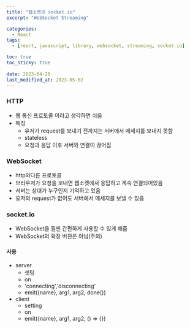 ```yaml
---
title: "웹소켓과 socket.io"
excerpt: "WebSocket Streaming"

categories:
  - React
tags:
  - [react, javascript, library, websocket, streaming, socket.io]

toc: true
toc_sticky: true
 
date: 2023-04-20
last_modified_at: 2023-05-02
---
```



### HTTP
- 웹 통신 프로토콜 이라고 생각하면 쉬움
- 특징
  - 유저가 request를 보내기 전까지는 서버에서 메세지를 보내지 못함
  - stateless
  - 요청과 응답 이후 서버와 연결이 끊어짐

### WebSocket
- http와다른 프로토콜
- 브라우저가 요청을 보내면 웹소켓에서 응답하고 계속 연결되어있음
- 서버는 상대가 누구인지 기억하고 있음
- 요저의 request가 없어도 서버에서 메세지를 보낼 수 있음

### socket.io 
  - WebSocket을 훤씬 간편하게 사용할 수 있게 해줌 
  - WebSocket의 확장 버젼은 아님(주의) 
  
  #### 사용 
  - server 
    - 셋팅 
    - on 
    - 'connecting','disconnecting' 
    - emit({name}, arg1, arg2, done()) 
  - client 
    - setting 
    - on 
    - emit({name}, arg1, arg2, () => {})